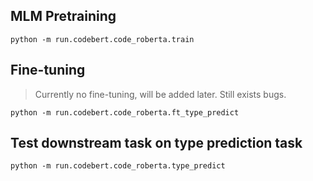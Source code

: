 ## MLM Pretraining

```
python -m run.codebert.code_roberta.train
```

## Fine-tuning
> Currently no fine-tuning, will be added later. Still exists bugs.

```
python -m run.codebert.code_roberta.ft_type_predict
```

## Test downstream task on type prediction task
```
python -m run.codebert.code_roberta.type_predict
```
